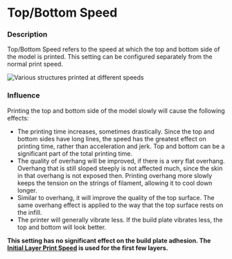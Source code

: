 Top/Bottom Speed
====
### **Description**
Top/Bottom Speed refers to the speed at which the top and bottom side of the model is printed. This setting can be configured separately from the normal print speed.

![Various structures printed at different speeds](../images/speed_difference.png)

### **Influence**
Printing the top and bottom side of the model slowly will cause the following effects:
* The printing time increases, sometimes drastically. Since the top and bottom sides have long lines, the speed has the greatest effect on printing time, rather than acceleration and jerk. Top and bottom can be a significant part of the total printing time.
* The quality of overhang will be improved, if there is a very flat overhang. Overhang that is still sloped steeply is not affected much, since the skin in that overhang is not exposed then. Printing overhang more slowly keeps the tension on the strings of filament, allowing it to cool down longer.
* Similar to overhang, it will improve the quality of the top surface. The same overhang effect is applied to the way that the top surface rests on the infill.
* The printer will generally vibrate less. If the build plate vibrates less, the top and bottom will look better.

**This setting has no significant effect on the build plate adhesion. The [Initial Layer Print Speed](speed_print_layer_0.md) is used for the first few layers.**